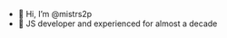 - 👋 Hi, I’m @mistrs2p
- 🌱 JS developer and experienced for almost a decade

<!---
mistrs2p/mistrs2p is a ✨ special ✨ repository because its `README.md` (this file) appears on your GitHub profile.
You can click the Preview link to take a look at your changes.
--->

